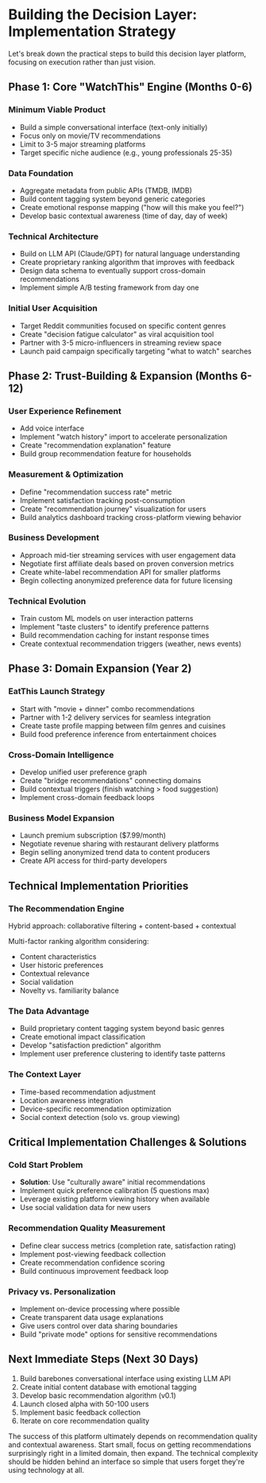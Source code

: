 # Building the Decision Layer: Implementation Strategy

Let's break down the practical steps to build this decision layer platform, focusing on execution rather than just vision.

## Phase 1: Core "WatchThis" Engine (Months 0-6)

### Minimum Viable Product

- Build a simple conversational interface (text-only initially)
- Focus only on movie/TV recommendations
- Limit to 3-5 major streaming platforms
- Target specific niche audience (e.g., young professionals 25-35)

### Data Foundation

- Aggregate metadata from public APIs (TMDB, IMDB)
- Build content tagging system beyond generic categories
- Create emotional response mapping ("how will this make you feel?")
- Develop basic contextual awareness (time of day, day of week)

### Technical Architecture

- Build on LLM API (Claude/GPT) for natural language understanding
- Create proprietary ranking algorithm that improves with feedback
- Design data schema to eventually support cross-domain recommendations
- Implement simple A/B testing framework from day one

### Initial User Acquisition

- Target Reddit communities focused on specific content genres
- Create "decision fatigue calculator" as viral acquisition tool
- Partner with 3-5 micro-influencers in streaming review space
- Launch paid campaign specifically targeting "what to watch" searches

## Phase 2: Trust-Building & Expansion (Months 6-12)

### User Experience Refinement

- Add voice interface
- Implement "watch history" import to accelerate personalization
- Create "recommendation explanation" feature
- Build group recommendation feature for households

### Measurement & Optimization

- Define "recommendation success rate" metric
- Implement satisfaction tracking post-consumption
- Create "recommendation journey" visualization for users
- Build analytics dashboard tracking cross-platform viewing behavior

### Business Development

- Approach mid-tier streaming services with user engagement data
- Negotiate first affiliate deals based on proven conversion metrics
- Create white-label recommendation API for smaller platforms
- Begin collecting anonymized preference data for future licensing

### Technical Evolution

- Train custom ML models on user interaction patterns
- Implement "taste clusters" to identify preference patterns
- Build recommendation caching for instant response times
- Create contextual recommendation triggers (weather, news events)

## Phase 3: Domain Expansion (Year 2)

### EatThis Launch Strategy

- Start with "movie + dinner" combo recommendations
- Partner with 1-2 delivery services for seamless integration
- Create taste profile mapping between film genres and cuisines
- Build food preference inference from entertainment choices

### Cross-Domain Intelligence

- Develop unified user preference graph
- Create "bridge recommendations" connecting domains
- Build contextual triggers (finish watching > food suggestion)
- Implement cross-domain feedback loops

### Business Model Expansion

- Launch premium subscription ($7.99/month)
- Negotiate revenue sharing with restaurant delivery platforms
- Begin selling anonymized trend data to content producers
- Create API access for third-party developers

## Technical Implementation Priorities

### The Recommendation Engine

Hybrid approach: collaborative filtering + content-based + contextual

Multi-factor ranking algorithm considering:

- Content characteristics
- User historic preferences
- Contextual relevance
- Social validation
- Novelty vs. familiarity balance

### The Data Advantage

- Build proprietary content tagging system beyond basic genres
- Create emotional impact classification
- Develop "satisfaction prediction" algorithm
- Implement user preference clustering to identify taste patterns

### The Context Layer

- Time-based recommendation adjustment
- Location awareness integration
- Device-specific recommendation optimization
- Social context detection (solo vs. group viewing)

## Critical Implementation Challenges & Solutions

### Cold Start Problem

- **Solution**: Use "culturally aware" initial recommendations
- Implement quick preference calibration (5 questions max)
- Leverage existing platform viewing history when available
- Use social validation data for new users

### Recommendation Quality Measurement

- Define clear success metrics (completion rate, satisfaction rating)
- Implement post-viewing feedback collection
- Create recommendation confidence scoring
- Build continuous improvement feedback loop

### Privacy vs. Personalization

- Implement on-device processing where possible
- Create transparent data usage explanations
- Give users control over data sharing boundaries
- Build "private mode" options for sensitive recommendations

## Next Immediate Steps (Next 30 Days)

1. Build barebones conversational interface using existing LLM API
2. Create initial content database with emotional tagging
3. Develop basic recommendation algorithm (v0.1)
4. Launch closed alpha with 50-100 users
5. Implement basic feedback collection
6. Iterate on core recommendation quality

The success of this platform ultimately depends on recommendation quality and contextual awareness. Start small, focus on getting recommendations surprisingly right in a limited domain, then expand. The technical complexity should be hidden behind an interface so simple that users forget they're using technology at all.
